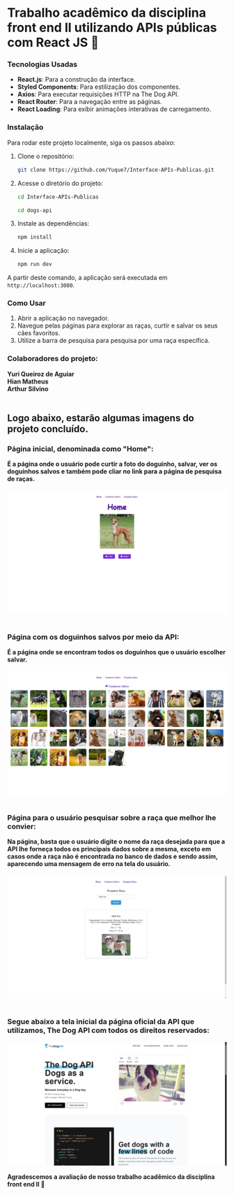 # Trabalho acadêmico da disciplina front end II utilizando APIs públicas com React JS 🚀
### Tecnologias Usadas

- **React.js**: Para a construção da interface.
- **Styled Components**: Para estilização dos componentes.
- **Axios**: Para executar requisições HTTP na The Dog API.
- **React Router**: Para a navegação entre as páginas.
- **React Loading**: Para exibir animações interativas de carregamento.

### Instalação

Para rodar este projeto localmente, siga os passos abaixo:

1. Clone o repositório: 
   ```bash
   git clone https://github.com/Yuque7/Interface-APIs-Publicas.git
   ```
2. Acesse o diretório do projeto: 
   ```bash
   cd Interface-APIs-Publicas
   ```
    ```bash
   cd dogs-api
   ```
3. Instale as dependências:
   ```bash
   npm install
   ```
4. Inicie a aplicação: 
   ```bash
   npm run dev
   ```

A partir deste comando, a aplicação será executada em `http://localhost:3000`.

### Como Usar

1. Abrir a aplicação no navegador.
2. Navegue pelas páginas para explorar as raças, curtir e salvar os seus cães favoritos.
3. Utilize a barra de pesquisa para pesquisa por uma raça específica.

### Colaboradores do projeto:
<strong>Yuri Queiroz de Aguiar<br>Hian Matheus<br>Arthur Silvino<br><br>
## Logo abaixo, estarão algumas imagens do projeto concluído.

### Página inicial, denominada como "Home":
É a página onde o usuário pode curtir a foto do doguinho, salvar, ver os doguinhos salvos e também pode cliar no link para a página de pesquisa de raças.<br><br>
<img src="https://github.com/Yuque7/Interface-APIs-Publicas/blob/main/dogs-api/assets/home-dog.png">
<br><br>

### Página com os doguinhos salvos por meio da API:
É a página onde se encontram todos os doguinhos que o usuário escolher salvar.<br><br>
<img src="https://github.com/Yuque7/Interface-APIs-Publicas/blob/main/dogs-api/assets/cachorros-salvos.png">
<br><br>

### Página para o usuário pesquisar sobre a raça que melhor lhe convier:
Na página, basta que o usuário digite o nome da raça desejada para que a API lhe forneça todos os principais dados sobre a mesma, exceto em casos onde a raça não é encontrada no banco de dados e sendo assim, aparecendo uma mensagem de erro na tela do usuário.<br><br>
<img src="https://github.com/Yuque7/Interface-APIs-Publicas/blob/main/dogs-api/assets/pesquisa.png">
<br><br>

### Segue abaixo a tela inicial da página oficial da API que utilizamos, The Dog API com todos os direitos reservados:<br>
<img src="https://github.com/Yuque7/Interface-APIs-Publicas/blob/main/dogs-api/assets/pagina-api.png">

<p>Agradescemos a avaliação de nosso trabalho acadêmico da disciplina front end II 🚀</p>
